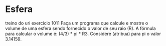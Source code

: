 # Esfera
 treino do uri exercício 1011
 Faça um programa que calcule e mostre o volume de uma esfera sendo fornecido o valor de seu raio (R). 
 A fórmula para calcular o volume é: (4/3) * pi * R3. Considere (atribua) para pi o valor 3.14159.
